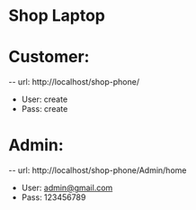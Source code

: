 # Shop Laptop

# Customer:

-- url: http://localhost/shop-phone/

-   User: create
-   Pass: create

# Admin:

-- url: http://localhost/shop-phone/Admin/home

-   User: admin@gmail.com
-   Pass: 123456789
